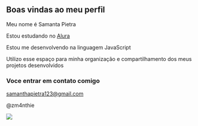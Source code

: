 ## Boas vindas ao meu perfil 

Meu nome é Samanta Pietra

Estou estudando no [Alura](https://www.alura.com.br)

Estou me desenvolvendo na linguagem JavaScript

Utilizo esse espaço para minha organização e compartilhamento dos meus projetos desenvolvidos

### Voce entrar em contato comigo

samanthapietra123@gmail.com

@zm4nthie

![](https://media1.tenor.com/m/5lzbp1JeaGoAAAAd/anime-naruto-shippuden.gif)
